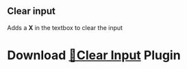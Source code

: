 ## Clear input
Adds a **X** in the textbox to clear the input
# Download [**🔽Clear Input**](https://betterdiscord.net/ghdl?url=https://raw.githubusercontent.com/Strencher/BetterDiscordStuff/master/ClearInput/ClearInput.plugin.js) Plugin
